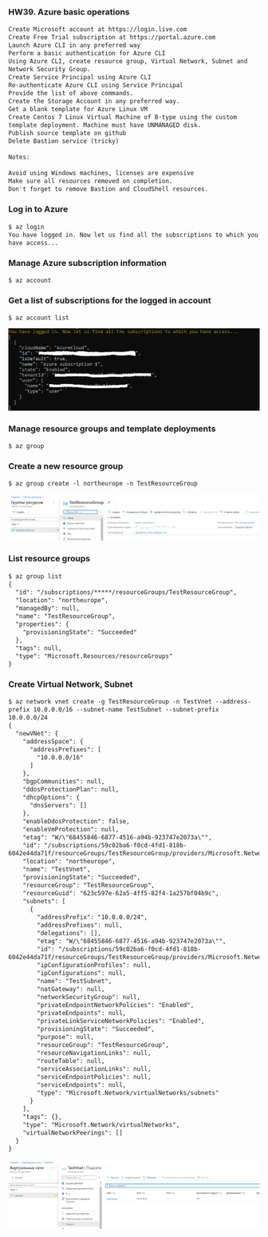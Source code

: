 ### HW39. Azure basic operations
``` 
Create Microsoft account at https://login.live.com
Create Free Trial subscription at https://portal.azure.com
Launch Azure CLI in any preferred way
Perform a basic authentication for Azure CLI
Using Azure CLI, create resource group, Virtual Network, Subnet and Network Security Group.
Create Service Principal using Azure CLI
Re-authenticate Azure CLI using Service Principal
Provide the list of above commands.
Create the Storage Account in any preferred way.
Get a blank template for Azure Linux VM
Create Centos 7 Linux Virtual Machine of B-type using the custom template deployment. Machine must have UNMANAGED disk.
Publish source template on github
Delete Bastion service (tricky)

Notes:

Avoid using Windows machines, licenses are expensive
Make sure all resources removed on completion.
Don't forget to remove Bastion and CloudShell resources.
```
### Log in to Azure
``` 
$ az login
You have logged in. Now let us find all the subscriptions to which you have access...
```
###  Manage Azure subscription information
``` 
$ az account
```
### Get a list of subscriptions for the logged in account
``` 
$ az account list
```
![screen shot web page](https://github.com/v-kostyukov/ithillel-tasks/blob/master/HW39/img/screen1.png)
### Manage resource groups and template deployments
``` 
$ az group
```
### Create a new resource group
``` 
$ az group create -l northeurope -n TestResourceGroup
```
![screen shot web page](https://github.com/v-kostyukov/ithillel-tasks/blob/master/HW39/img/screen2.png)
### List resource groups
```
$ az group list
{
  "id": "/subscriptions/*****/resourceGroups/TestResourceGroup",
  "location": "northeurope",
  "managedBy": null,
  "name": "TestResourceGroup",
  "properties": {
    "provisioningState": "Succeeded"
  },
  "tags": null,
  "type": "Microsoft.Resources/resourceGroups"
}
```
### Create Virtual Network, Subnet 
``` 
$ az network vnet create -g TestResourceGroup -n TestVnet --address-prefix 10.0.0.0/16 --subnet-name TestSubnet --subnet-prefix 10.0.0.0/24
{
  "newVNet": {
    "addressSpace": {
      "addressPrefixes": [
        "10.0.0.0/16"
      ]
    },
    "bgpCommunities": null,
    "ddosProtectionPlan": null,
    "dhcpOptions": {
      "dnsServers": []
    },
    "enableDdosProtection": false,
    "enableVmProtection": null,
    "etag": "W/\"68455846-6877-4516-a94b-923747e2073a\"",
    "id": "/subscriptions/59c02ba6-f0cd-4fd1-818b-6042e44da71f/resourceGroups/TestResourceGroup/providers/Microsoft.Network/virtualNetworks/TestVnet",
    "location": "northeurope",
    "name": "TestVnet",
    "provisioningState": "Succeeded",
    "resourceGroup": "TestResourceGroup",
    "resourceGuid": "623c597e-62a5-4ff5-82f4-1a257bf04b9c",
    "subnets": [
      {
        "addressPrefix": "10.0.0.0/24",
        "addressPrefixes": null,
        "delegations": [],
        "etag": "W/\"68455846-6877-4516-a94b-923747e2073a\"",
        "id": "/subscriptions/59c02ba6-f0cd-4fd1-818b-6042e44da71f/resourceGroups/TestResourceGroup/providers/Microsoft.Network/virtualNetworks/TestVnet/subnets/TestSubnet",
        "ipConfigurationProfiles": null,
        "ipConfigurations": null,
        "name": "TestSubnet",
        "natGateway": null,
        "networkSecurityGroup": null,
        "privateEndpointNetworkPolicies": "Enabled",
        "privateEndpoints": null,
        "privateLinkServiceNetworkPolicies": "Enabled",
        "provisioningState": "Succeeded",
        "purpose": null,
        "resourceGroup": "TestResourceGroup",
        "resourceNavigationLinks": null,
        "routeTable": null,
        "serviceAssociationLinks": null,
        "serviceEndpointPolicies": null,
        "serviceEndpoints": null,
        "type": "Microsoft.Network/virtualNetworks/subnets"
      }
    ],
    "tags": {},
    "type": "Microsoft.Network/virtualNetworks",
    "virtualNetworkPeerings": []
  }
}
```
![screen shot web page](https://github.com/v-kostyukov/ithillel-tasks/blob/master/HW39/img/screen3.png)
